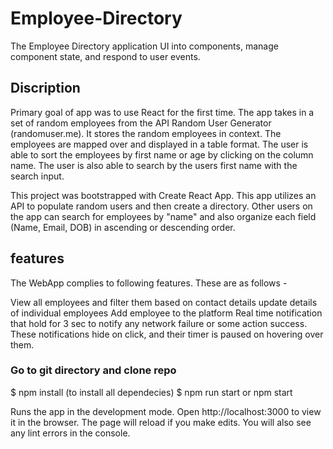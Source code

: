 # Employee-Directory
The Employee Directory application UI into components, manage component state, and respond to user events.


## Discription
Primary goal of app was to use React for the first time. The app takes in a set of random employees from the API Random User Generator (randomuser.me). It stores the random employees in context. The employees are mapped over and displayed in a table format. The user is able to sort the employees by first name or age by clicking on the column name. The user is also able to search by the users first name with the search input.

This project was bootstrapped with Create React App.
This app utilizes an API to populate random users and then create a directory. Other users on the app can search for employees by "name" and also organize each field (Name, Email, DOB) in ascending or descending order.

## features
The WebApp complies to following features. These are as follows -

View all employees and filter them based on contact details
update details of individual employees
Add employee to the platform
Real time notification that hold for 3 sec to notify any network failure or some action success. These notifications hide on click, and their timer is paused on hovering over them.

### Go to git directory and clone repo
$ npm install (to install all dependecies)
$ npm run start or npm start

Runs the app in the development mode.
Open http://localhost:3000 to view it in the browser.
The page will reload if you make edits. You will also see any lint errors in the console.
